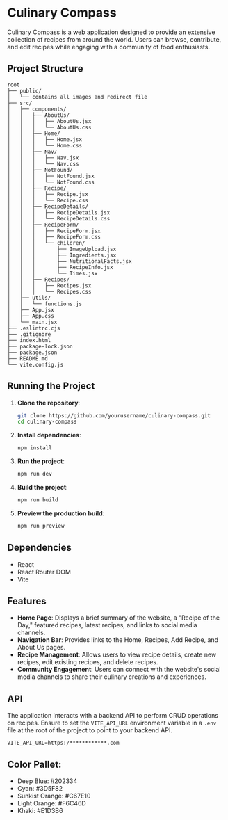 # Culinary Compass

Culinary Compass is a web application designed to provide an extensive collection of recipes from around the world. Users can browse, contribute, and edit recipes while engaging with a community of food enthusiasts.

## Project Structure

```
root
├── public/
│   └── contains all images and redirect file
├── src/
│   ├── components/
│   │   ├── AboutUs/
│   │   │   ├── AboutUs.jsx
│   │   │   └── AboutUs.css
│   │   ├── Home/
│   │   │   ├── Home.jsx
│   │   │   └── Home.css
│   │   ├── Nav/
│   │   │   ├── Nav.jsx
│   │   │   └── Nav.css
│   │   ├── NotFound/
│   │   │   ├── NotFound.jsx
│   │   │   └── NotFound.css
│   │   ├── Recipe/
│   │   │   ├── Recipe.jsx
│   │   │   └── Recipe.css
│   │   ├── RecipeDetails/
│   │   │   ├── RecipeDetails.jsx
│   │   │   └── RecipeDetails.css
│   │   ├── RecipeForm/
│   │   │   ├── RecipeForm.jsx
│   │   │   ├── RecipeForm.css
│   │   │   └── children/
│   │   │       ├── ImageUpload.jsx
│   │   │       ├── Ingredients.jsx
│   │   │       ├── NutritionalFacts.jsx
│   │   │       ├── RecipeInfo.jsx
│   │   │       └── Times.jsx
│   │   ├── Recipes/
│   │   │   ├── Recipes.jsx
│   │   │   └── Recipes.css
│   ├── utils/
│   │   └── functions.js
│   ├── App.jsx
│   ├── App.css
│   └── main.jsx
├── .eslintrc.cjs
├── .gitignore
├── index.html
├── package-lock.json
├── package.json
├── README.md
└── vite.config.js
```

## Running the Project

1. **Clone the repository**:

   ```bash
   git clone https://github.com/yourusername/culinary-compass.git
   cd culinary-compass
   ```

2. **Install dependencies**:

   ```bash
   npm install
   ```

3. **Run the project**:

   ```bash
   npm run dev
   ```

4. **Build the project**:

   ```bash
   npm run build
   ```

5. **Preview the production build**:
   ```bash
   npm run preview
   ```

## Dependencies

- React
- React Router DOM
- Vite

## Features

- **Home Page**: Displays a brief summary of the website, a "Recipe of the Day," featured recipes, latest recipes, and links to social media channels.
- **Navigation Bar**: Provides links to the Home, Recipes, Add Recipe, and About Us pages.
- **Recipe Management**: Allows users to view recipe details, create new recipes, edit existing recipes, and delete recipes.
- **Community Engagement**: Users can connect with the website's social media channels to share their culinary creations and experiences.

## API

The application interacts with a backend API to perform CRUD operations on recipes. Ensure to set the `VITE_API_URL` environment variable in a `.env` file at the root of the project to point to your backend API.

```env
VITE_API_URL=https:/************.com
```

## Color Pallet:

- Deep Blue: #202334
- Cyan: #3D5F82
- Sunkist Orange: #C67E10
- Light Orange: #F6C46D
- Khaki: #E1D3B6
